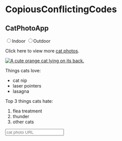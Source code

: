 # CopiousConflictingCodes
<!--Goblins-->
<!doctype html>

<html lang="en">
<head>
  <meta charset="utf-8">

  <title>Cat picture application</title>
  <meta name="description" content="Search for cat pictures">
  <meta name="author" content="The catfather">

  <link rel="stylesheet" href="css/styles.css?v=1.0">

</head>
 <body>
  <h2>CatPhotoApp</h2>
 <main>
   <!-- <form action="https://freecatphotoapp.com/submit-cat-photo">
    <input type="text" placeholder="cat photo URL" required>
    <button type="submit">Submit</button> 
 -->
<label> 
  <input type="radio" name="indoor-outdoor">Indoor 
</label>
<label> 
  <input type="radio" name="indoor-outdoor">Outdoor 
</label>
  </form>
   
   <p>Click here to view more <a href="#">cat photos</a>.</p>

   <a href="#"><img src="https://bit.ly/fcc-relaxing-cat" alt="A cute orange cat lying on its back."></a>

   <p>Things cats love:</p>
    <ul>
     <li>cat nip</li>
     <li>laser pointers</li>
     <li>lasagna</li>
    </ul>
   <p>Top 3 things cats hate:</p>
    <ol>
     <li>flea treatment</li>
     <li>thunder</li>
     <li>other cats</li>
    </ol>
   <form action="https://freecatphotoapp.com/submit-cat-photo">
     <input type="text" placeholder="cat photo URL">
   </form>
  </main>
 </body>
</html>
